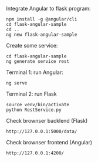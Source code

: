 Integrate Angular to flask program:
```
npm install -g @angular/cli
cd flask-angular-sample
cd ..
ng new flask-angular-sample
```

Create some service:
```
cd flask-angular-sample
ng generate service rest
```

Terminal 1: run Angular:
```
ng serve
```

Terminal 2: run Flask
```
source venv/bin/activate
python RestService.py
```

Check brownser backlend (Flask)
```
http://127.0.0.1:5000/data/
```

Check brownser frontend (Angular)
```
http://127.0.0.1:4200/
```



